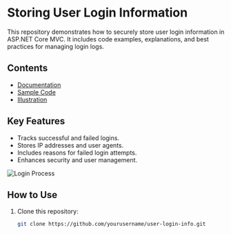 # Storing User Login Information

This repository demonstrates how to securely store user login information in ASP.NET Core MVC. It includes code examples, explanations, and best practices for managing login logs.

## Contents
- [Documentation](./docs/storing-user-login-info.md)
- [Sample Code](./src/user-login-log.cs)
- [Illustration](./assets/login_process.png)

## Key Features
- Tracks successful and failed logins.
- Stores IP addresses and user agents.
- Includes reasons for failed login attempts.
- Enhances security and user management.

![Login Process](./assets/login_process.png)

## How to Use
1. Clone this repository:
   ```bash
   git clone https://github.com/yourusername/user-login-info.git
